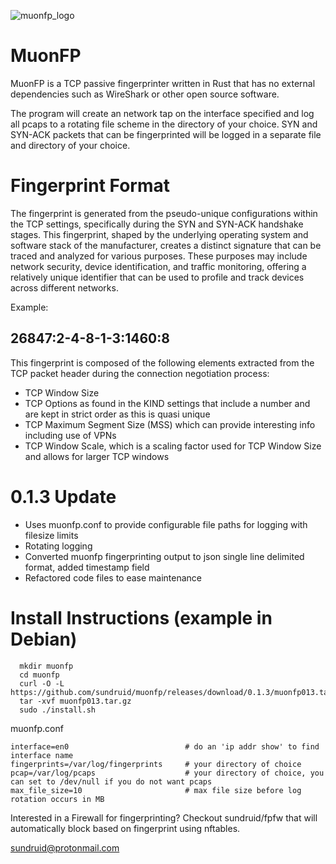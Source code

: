 ![muonfp_logo](https://github.com/user-attachments/assets/ec3a4b97-ddd0-4b12-b6bd-d02954d46c64)

# MuonFP
MuonFP is a TCP passive fingerprinter written in Rust that has no external dependencies such as WireShark or other open source software.  

The program will create an network tap on the interface specified and log all pcaps to a rotating file scheme in the directory of your choice. SYN and SYN-ACK packets that can be fingerprinted will be logged in a separate file and directory of your choice.

# Fingerprint Format
The fingerprint is generated from the pseudo-unique configurations within the TCP settings, specifically during the SYN and SYN-ACK handshake stages. This fingerprint, shaped by the underlying operating system and software stack of the manufacturer, creates a distinct signature that can be traced and analyzed for various purposes. These purposes may include network security, device identification, and traffic monitoring, offering a relatively unique identifier that can be used to profile and track devices across different networks.  

Example:  

## **26847:2-4-8-1-3:1460:8**  


This fingerprint is composed of the following elements extracted from the TCP packet header during the connection negotiation process:  

- TCP Window Size  
- TCP Options as found in the KIND settings that include a number and are kept in strict order as this is quasi unique
- TCP Maximum Segment Size (MSS) which can provide interesting info including use of VPNs
- TCP Window Scale, which is a scaling factor used for TCP Window Size and allows for larger TCP windows
  

# 0.1.3 Update

- Uses muonfp.conf to provide configurable file paths for logging with filesize limits
- Rotating logging
- Converted muonfp fingerprinting output to json single line delimited format, added timestamp field
- Refactored code files to ease maintenance

# Install Instructions (example in Debian)

      mkdir muonfp  
      cd muonfp   
      curl -O -L https://github.com/sundruid/muonfp/releases/download/0.1.3/muonfp013.tar.gz
      tar -xvf muonfp013.tar.gz
      sudo ./install.sh
   
muonfp.conf

    interface=en0                          # do an 'ip addr show' to find interface name
    fingerprints=/var/log/fingerprints     # your directory of choice
    pcap=/var/log/pcaps                    # your directory of choice, you can set to /dev/null if you do not want pcaps
    max_file_size=10                       # max file size before log rotation occurs in MB



Interested in a Firewall for fingerprinting? Checkout sundruid/fpfw that will automatically block based on fingerprint using nftables.

sundruid@protonmail.com
